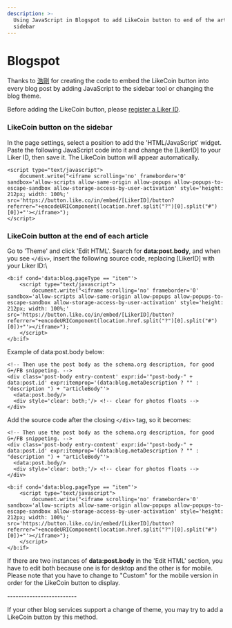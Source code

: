```yaml
---
description: >-
  Using JavaScript in Blogspot to add LikeCoin button to end of the article or
  sidebar
---
```


# Blogspot

Thanks to [浩剛](https://danieltw.net/archives/2444) for creating the code to embed the LikeCoin button into every blog post by adding JavaScript to the sidebar tool or changing the blog theme.

Before adding the LikeCoin button, please [register a Liker ID](../../liker-id/).

### **LikeCoin button on the sidebar**

In the page settings, select a position to add the 'HTML/JavaScript' widget. Paste the following JavaScript code into it and change the \[LikerID] to your Liker ID, then save it. The LikeCoin button will appear automatically.

```
<script type="text/javascript">
    document.write("<iframe scrolling='no' frameborder='0' sandbox='allow-scripts allow-same-origin allow-popups allow-popups-to-escape-sandbox allow-storage-access-by-user-activation' style='height: 212px; width: 100%;' src='https://button.like.co/in/embed/[LikerID]/button?referrer="+encodeURIComponent(location.href.split("?")[0].split("#")[0])+"'></iframe>");
</script>
```

### **LikeCoin button at the end of each article**

Go to 'Theme' and click 'Edit HTML'. Search for **data:post.body**, and when you see `</div>`, insert the following source code, replacing \[LikerID] with your Liker ID:\


```
<b:if cond='data:blog.pageType == "item"'>
    <script type="text/javascript">
        document.write("<iframe scrolling='no' frameborder='0' sandbox='allow-scripts allow-same-origin allow-popups allow-popups-to-escape-sandbox allow-storage-access-by-user-activation' style='height: 212px; width: 100%;' src='https://button.like.co/in/embed/[LikerID]/button?referrer="+encodeURIComponent(location.href.split("?")[0].split("#")[0])+"'></iframe>");
    </script>
</b:if>
```

Example of data:post.body below:

```
<!-- Then use the post body as the schema.org description, for good G+/FB snippeting. -->
<div class='post-body entry-content' expr:id='"post-body-" + data:post.id' expr:itemprop='(data:blog.metaDescription ? "" : "description ") + "articleBody"'>
  <data:post.body/>
  <div style='clear: both;'/> <!-- clear for photos floats -->
</div>
```

Add the source code after the closing `</div>` tag, so it becomes:

```
<!-- Then use the post body as the schema.org description, for good G+/FB snippeting. -->
<div class='post-body entry-content' expr:id='"post-body-" + data:post.id' expr:itemprop='(data:blog.metaDescription ? "" : "description ") + "articleBody"'>
  <data:post.body/>
  <div style='clear: both;'/> <!-- clear for photos floats -->
</div>

<b:if cond='data:blog.pageType == "item"'>
    <script type="text/javascript">
        document.write("<iframe scrolling='no' frameborder='0' sandbox='allow-scripts allow-same-origin allow-popups allow-popups-to-escape-sandbox allow-storage-access-by-user-activation' style='height: 212px; width: 100%;' src='https://button.like.co/in/embed/[LikerID]/button?referrer="+encodeURIComponent(location.href.split("?")[0].split("#")[0])+"'></iframe>");
    </script>
</b:if>
```

If there are two instances of **data:post.body** in the 'Edit HTML' section, you have to edit both because one is for desktop and the other is for mobile. Please note that you have to change to "Custom" for the mobile version in order for the LikeCoin button to display.

\-------------------------

If your other blog services support a change of theme, you may try to add a LikeCoin button by this method.
